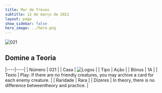 ```yaml
---
title: Mar de Trevas
subtitle: 12 de março de 2021
layout: page
show_sidebar: false
hero_image: ../hero.png
---
```


![021](https://cdn.keyforgegame.com/media/card_front/pt/496_021_JMHCR7H646RF_pt.png)

## Domine a Teoria

|----|----|
| Número | 021 |
| Casa | ![Logos](https://archonarcana.com/images/thumb/c/ce/Logos.png/22px-Logos.png "Logos") |
| Tipo | Ação |
| Bônus | 1A |
| Texto | Play: If there are no friendly creatures, you may archive a card for each enemy creature. |
| Raridade | Rara |
| Dizeres | In theory, there is no difference between<softreturn>theory and practice. |

